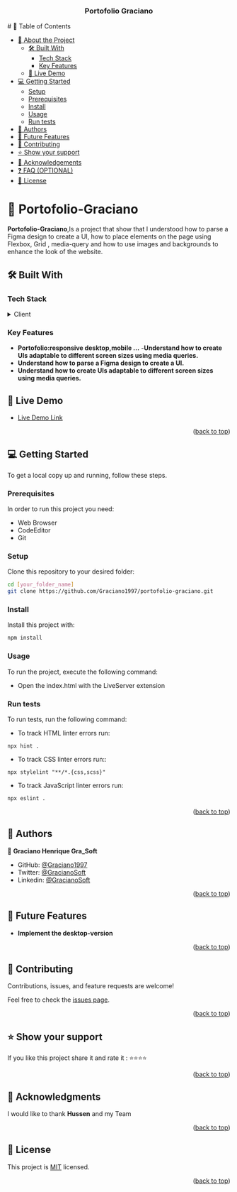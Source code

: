 <a name="readme-top"></a>
<div align="center">
  <br/>
  <h3><b>Portofolio Graciano</b></h3>

</div>
# 📗 Table of Contents

- [📖 About the Project](#about-project)
  - [🛠 Built With](#built-with)
    - [Tech Stack](#tech-stack)
    - [Key Features](#key-features)
  - [🚀 Live Demo](#live-demo)
- [💻 Getting Started](#getting-started)
  - [Setup](#setup)
  - [Prerequisites](#prerequisites)
  - [Install](#install)
  - [Usage](#usage)
   - [Run tests](#run-tests)
- [👥 Authors](#authors)
- [🔭 Future Features](#future-features)
- [🤝 Contributing](#contributing)
- [⭐️ Show your support](#support)
- [🙏 Acknowledgements](#acknowledgements)
- [❓ FAQ (OPTIONAL)](#faq)
- [📝 License](#license)

# 📖 Portofolio-Graciano <a name="about-project"></a>

**Portofolio-Graciano**,Is a project that show that I understood how to parse a Figma design to create a UI, how to place elements on the page using Flexbox, Grid , media-query 
and how to use images and backgrounds to enhance the look of the website.

## 🛠 Built With <a name="built-with"></a>

### Tech Stack <a name="tech-stack"></a>

<details>
  <summary>Client</summary>
  <ul>
    <li><a href="https://html.spec.whatwg.org/multipage/#toc-semantics/">Html</a></li>
    <li><a href="https://www.w3.org/standards/webdesign/htmlcss">Css</a></li>
  </ul>
</details>

### Key Features <a name="key-features"></a>

- **Portofolio:responsive desktop,mobile ...**
-**Understand how to create UIs adaptable to different screen sizes using media queries.**
- **Understand how to parse a Figma design to create a UI.**
- **Understand how to create UIs adaptable to different screen sizes using media queries.**

## 🚀 Live Demo <a name="live-demo"></a>
- [Live Demo Link](https://graciano1997.github.io/portofolio-graciano/)


<p align="right">(<a href="#readme-top">back to top</a>)</p>


## 💻 Getting Started <a name="getting-started"></a>


To get a local copy up and running, follow these steps.

### Prerequisites

In order to run this project you need:
- Web Browser
- CodeEditor
- Git

### Setup

Clone this repository to your desired folder:

  ```sh
  cd [your_folder_name]
  git clone https://github.com/Graciano1997/portofolio-graciano.git
```
### Install

Install this project with:

  ```sh
  npm install
```
### Usage

To run the project, execute the following command:

- Open the index.html with the LiveServer extension
### Run tests

To run tests, run the following command:

- To track HTML linter errors run:
```
npx hint .
```
- To track CSS linter errors run::
```
npx stylelint "**/*.{css,scss}"
```
- To track JavaScript linter errors run:
```
npx eslint .
```

<p align="right">(<a href="#readme-top">back to top</a>)</p>


## 👥 Authors <a name="authors"></a>

👤 **Graciano Henrique Gra_Soft**

- GitHub: [@Graciano1997](https://github.com/Graciano1997)
- Twitter: [@GracianoSoft](https://twitter.com/GracianoSoft)
- Linkedin: [@GracianoSoft](https://www.linkedin.com/in/graciano-manuel-henrique-175527221/)


<p align="right">(<a href="#readme-top">back to top</a>)</p>


## 🔭 Future Features <a name="future-features"></a>

- **Implement the desktop-version**

<p align="right">(<a href="#readme-top">back to top</a>)</p>


## 🤝 Contributing <a name="contributing"></a>

Contributions, issues, and feature requests are welcome!

Feel free to check the [issues page](../../issues/).

<p align="right">(<a href="#readme-top">back to top</a>)</p>


## ⭐️ Show your support <a name="support"></a>


If you like this project share it and rate it :
⭐️⭐️⭐️⭐️
<p align="right">(<a href="#readme-top">back to top</a>)</p>

## 🙏 Acknowledgments <a name="acknowledgements"></a>

I would like to thank **Hussen** and my Team 

<p align="right">(<a href="#readme-top">back to top</a>)</p>


## 📝 License <a name="license"></a>
This project is [MIT](./LICENSE) licensed.

<p align="right">(<a href="#readme-top">back to top</a>)</p>
